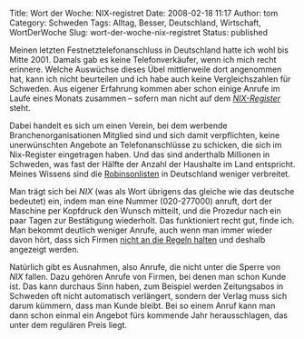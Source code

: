 Title: Wort der Woche: NIX-registret
Date: 2008-02-18 11:17
Author: tom
Category: Schweden
Tags: Alltag, Besser, Deutschland, Wirtschaft, WortDerWoche
Slug: wort-der-woche-nix-registret
Status: published

Meinen letzten Festnetztelefonanschluss in Deutschland hatte ich wohl
bis Mitte 2001. Damals gab es keine Telefonverkäufer, wenn ich mich
recht erinnere. Welche Auswüchse dieses Übel mittlerweile dort
angenommen hat, kann ich nicht beurteilen und ich habe auch keine
Vergleichszahlen für Schweden. Aus eigener Erfahrung kommen aber schon
einige Anrufe im Laufe eines Monats zusammen – sofern man nicht auf dem
[*NIX-Register*](http://www.nix.nu/) steht.

Dabei handelt es sich um einen Verein, bei dem werbende
Branchenorganisationen Mitglied sind und sich damit verpflichten, keine
unerwünschten Angebote an Telefonanschlüsse zu schicken, die sich im
Nix-Register eingetragen haben. Und das sind anderthalb Millionen in
Schweden, was fast der Hälfte der Anzahl der Haushalte im Land
entspricht. Meines Wissens sind die
[Robinsonlisten](http://de.wikipedia.org/wiki/Robinsonliste) in
Deutschland weniger verbreitet.

Man trägt sich bei *NIX* (was als Wort übrigens das gleiche wie das
deutsche bedeutet) ein, indem man eine Nummer (020-277000) anruft, dort
der Maschine per Kopfdruck den Wunsch mitteilt, und die Prozedur nach
ein paar Tagen zur Bestätigung wiederholt. Das funktioniert recht gut,
finde ich. Man bekommt deutlich weniger Anrufe, auch wenn man immer
wieder davon hört, dass sich Firmen [nicht an die Regeln
halten](http://www.svd.se/nyheter/inrikes/artikel_231073.svd) und
deshalb angezeigt werden.

Natürlich gibt es Ausnahmen, also Anrufe, die nicht unter die Sperre von
*NIX* fallen. Dazu gehören Anrufe von Firmen, bei denen man schon Kunde
ist. Das kann durchaus Sinn haben, zum Beispiel werden Zeitungsabos in
Schweden oft nicht automatisch verlängert, sondern der Verlag muss sich
darum kümmern, dass man Kunde bleibt. Bei so einem Anruf kann man dann
schon einmal ein Angebot fürs kommende Jahr herausschlagen, das unter
dem regulären Preis liegt.

